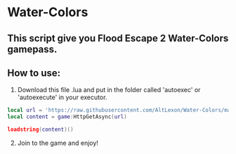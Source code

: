# Water-Colors

## This script give you Flood Escape 2 Water-Colors gamepass.

## How to use:

1.  Download this file .lua and put in the folder called 'autoexec' or 'autoexecute' in your executor.

```lua
local url = 'https://raw.githubusercontent.com/AltLexon/Water-Colors/main/Script.lua'
local content = game:HttpGetAsync(url)

loadstring(content)()
```

2.  Join to the game and enjoy!
